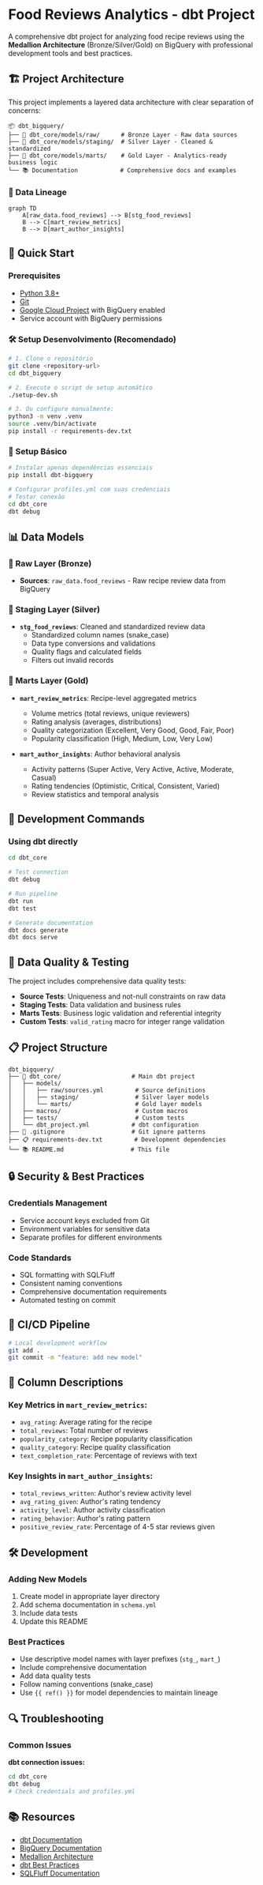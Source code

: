 # Food Reviews Analytics - dbt Project

A comprehensive dbt project for analyzing food recipe reviews using the **Medallion Architecture** (Bronze/Silver/Gold) on BigQuery with professional development tools and best practices.

## 🏗️ Project Architecture

This project implements a layered data architecture with clear separation of concerns:

```
📦 dbt_bigquery/
├── 🥉 dbt_core/models/raw/      # Bronze Layer - Raw data sources
├── 🥈 dbt_core/models/staging/  # Silver Layer - Cleaned & standardized
├── 🥇 dbt_core/models/marts/    # Gold Layer - Analytics-ready business logic
└── 📚 Documentation            # Comprehensive docs and examples
```

### 🔄 Data Lineage

```mermaid
graph TD
    A[raw_data.food_reviews] --> B[stg_food_reviews]
    B --> C[mart_review_metrics]
    B --> D[mart_author_insights]
```

## 🚀 Quick Start

### Prerequisites
- [Python 3.8+](https://www.python.org/downloads/)
- [Git](https://git-scm.com/)
- [Google Cloud Project](https://cloud.google.com/) with BigQuery enabled
- Service account with BigQuery permissions

### 🛠️ Setup Desenvolvimento (Recomendado)

```bash
# 1. Clone o repositório
git clone <repository-url>
cd dbt_bigquery

# 2. Execute o script de setup automático
./setup-dev.sh

# 3. Ou configure manualmente:
python3 -m venv .venv
source .venv/bin/activate
pip install -r requirements-dev.txt
```

### 🎯 Setup Básico

```bash
# Instalar apenas dependências essenciais
pip install dbt-bigquery

# Configurar profiles.yml com suas credenciais
# Testar conexão
cd dbt_core
dbt debug
```

## 📊 Data Models

### 🥉 Raw Layer (Bronze)
- **Sources**: `raw_data.food_reviews` - Raw recipe review data from BigQuery

### 🥈 Staging Layer (Silver)
- **`stg_food_reviews`**: Cleaned and standardized review data
  - Standardized column names (snake_case)
  - Data type conversions and validations
  - Quality flags and calculated fields
  - Filters out invalid records

### 🥇 Marts Layer (Gold)
- **`mart_review_metrics`**: Recipe-level aggregated metrics
  - Volume metrics (total reviews, unique reviewers)
  - Rating analysis (averages, distributions)
  - Quality categorization (Excellent, Very Good, Good, Fair, Poor)
  - Popularity classification (High, Medium, Low, Very Low)

- **`mart_author_insights`**: Author behavioral analysis
  - Activity patterns (Super Active, Very Active, Active, Moderate, Casual)
  - Rating tendencies (Optimistic, Critical, Consistent, Varied)
  - Review statistics and temporal analysis

## 🔧 Development Commands

### Using dbt directly

```bash
cd dbt_core

# Test connection
dbt debug

# Run pipeline
dbt run
dbt test

# Generate documentation
dbt docs generate
dbt docs serve
```

## 🧪 Data Quality & Testing

The project includes comprehensive data quality tests:

- **Source Tests**: Uniqueness and not-null constraints on raw data
- **Staging Tests**: Data validation and business rules
- **Marts Tests**: Business logic validation and referential integrity
- **Custom Tests**: `valid_rating` macro for integer range validation

## 📋 Project Structure

```
dbt_bigquery/
├── 📁 dbt_core/                    # Main dbt project
│   ├── models/
│   │   ├── raw/sources.yml         # Source definitions
│   │   ├── staging/                # Silver layer models
│   │   └── marts/                  # Gold layer models
│   ├── macros/                     # Custom macros
│   ├── tests/                      # Custom tests
│   └── dbt_project.yml            # dbt configuration
├── 🔧 .gitignore                   # Git ignore patterns
├── 📋 requirements-dev.txt         # Development dependencies
└── 📚 README.md                   # This file
```

## 🔒 Security & Best Practices

### Credentials Management
- Service account keys excluded from Git
- Environment variables for sensitive data
- Separate profiles for different environments

### Code Standards
- SQL formatting with SQLFluff
- Consistent naming conventions
- Comprehensive documentation requirements
- Automated testing on commit

## 🚦 CI/CD Pipeline

```bash
# Local development workflow
git add .
git commit -m "feature: add new model"

```

## 📖 Column Descriptions

### Key Metrics in `mart_review_metrics`:
- `avg_rating`: Average rating for the recipe
- `total_reviews`: Total number of reviews
- `popularity_category`: Recipe popularity classification
- `quality_category`: Recipe quality classification
- `text_completion_rate`: Percentage of reviews with text

### Key Insights in `mart_author_insights`:
- `total_reviews_written`: Author's review activity level
- `avg_rating_given`: Author's rating tendency
- `activity_level`: Author activity classification
- `rating_behavior`: Author's rating pattern
- `positive_review_rate`: Percentage of 4-5 star reviews given

## 🛠️ Development

### Adding New Models
1. Create model in appropriate layer directory
2. Add schema documentation in `schema.yml`
3. Include data tests
4. Update this README

### Best Practices
- Use descriptive model names with layer prefixes (`stg_`, `mart_`)
- Include comprehensive documentation
- Add data quality tests
- Follow naming conventions (snake_case)
- Use `{{ ref() }}` for model dependencies to maintain lineage

## 🔍 Troubleshooting

### Common Issues

**dbt connection issues:**
```bash
cd dbt_core
dbt debug
# Check credentials and profiles.yml
```


## 📚 Resources

- [dbt Documentation](https://docs.getdbt.com/)
- [BigQuery Documentation](https://cloud.google.com/bigquery/docs)
- [Medallion Architecture](https://www.databricks.com/glossary/medallion-architecture)
- [dbt Best Practices](https://docs.getdbt.com/guides/best-practices)
- [SQLFluff Documentation](https://docs.sqlfluff.com/)
